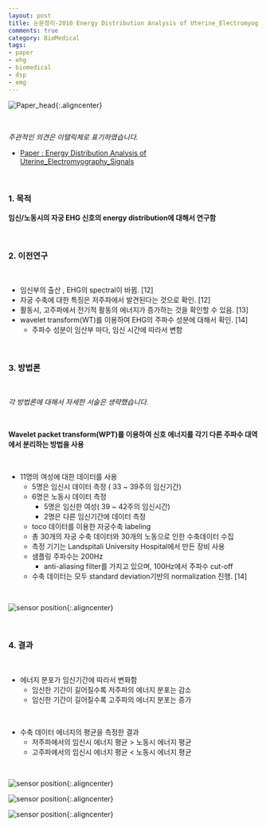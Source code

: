 ```yaml
---
layout: post
title: 논문정리-2010 Energy Distribution Analysis of Uterine_Electromyography_Signals 
comments: true
category: BioMedical
tags:
- paper
- ehg
- biomedical
- dsp
- emg
---
```


![Paper_head]({{site.url}}/images/2010_Energy_Distribution_Analysis_of_Uterine_Electromyography_Signals/title.png){:.aligncenter}

​    

_주관적인 의견은 이탤릭체로 표기하였습니다._



- [Paper : Energy Distribution Analysis of Uterine_Electromyography_Signals](http://www.jmbe.org.tw/files/545/public/545-2222-1-PB.pdf)

​    

### **1. 목적**

**임신/노동시의 자궁 EHG 신호의 energy distribution에 대해서 연구함**

​    

### **2. 이전연구**

​        

- 임신부의 출산 , EHG의 spectral이 바뀜. [12]
- 자궁 수축에 대한 특징은 저주파에서 발견된다는 것으로 확인. [12]
- 활동시, 고주파에서 전기적 활동의 에너지가 증가하는 것을 확인할 수 있음. [13]
- wavelet transform(WT)를 이용하여 EHG의 주파수 성분에 대해서 확인. [14]
  - 주파수 성분이 임산부 마다, 임신 시간에 따라서 변함

​    

### **3. 방법론**

​     

_각 방법론에 대해서 자세한 서술은 생략했습니다._

​    

**Wavelet packet transform(WPT)를 이용하여 신호 에너지를 각기 다른 주파수 대역에서 분리하는 방법을 사용**

​    

- 11명의 여성에 대한 데이터를 사용
  - 5명은 임신시 데이터 측정 ( 33 ~ 39주의 임신기간)
  - 6명은 노동시 데이터 측정 
    - 5명은 임신한 여성( 39 ~ 42주의 임신시간)
    - 2명은 다른 임신기간에 데이터 측정
  - toco 데이터를 이용한 자궁수축 labeling
  - 총 30개의 자궁 수축 데이터와 30개의 노동으로 인한 수축데이터 수집
  - 측정 기기는 Landspitali University Hospital에서 만든 장비 사용
  - 샘플링 주파수는 200Hz
    - anti-aliasing filter를 가지고 있으며, 100Hz에서 주파수 cut-off
  - 수축 데이터는 모두 standard deviation기반의 normalization 진행. [14]

​    

![sensor position]({{site.url}}/images/2010_Energy_Distribution_Analysis_of_Uterine_Electromyography_Signals/sensor_position.png){:.aligncenter}            

​    

### 4. 결과

​    

- 에너지 분포가 임신기간에 따라서 변화함
  - 임신한 기간이 길어질수록 저주파의 에너지 분포는 감소
  - 임신한 기간이 길어질수록 고주파의 에너지 분포는 증가

​    

- 수축 데이터 에너지의 평균을 측정한 결과
  - 저주파에서의 임신시 에너지 평균 > 노동시 에너지 평균
  - 고주파에서의 임신시 에너지 평균 < 노동시 에너지 평균

​    

![sensor position]({{site.url}}/images/2010_Energy_Distribution_Analysis_of_Uterine_Electromyography_Signals/result-1.png){:.aligncenter}



![sensor position]({{site.url}}/images/2010_Energy_Distribution_Analysis_of_Uterine_Electromyography_Signals/result-2.png){:.aligncenter}



![sensor position]({{site.url}}/images/2010_Energy_Distribution_Analysis_of_Uterine_Electromyography_Signals/result-3.png){:.aligncenter}

